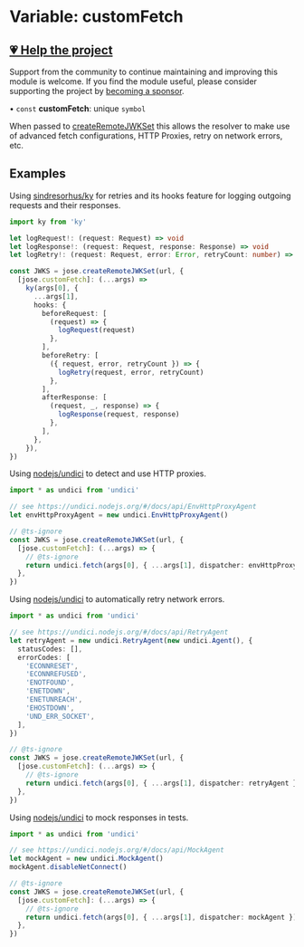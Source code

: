 # Variable: customFetch

## [💗 Help the project](https://github.com/sponsors/panva)

Support from the community to continue maintaining and improving this module is welcome. If you find the module useful, please consider supporting the project by [becoming a sponsor](https://github.com/sponsors/panva).

• `const` **customFetch**: unique `symbol`

When passed to [createRemoteJWKSet](../functions/createRemoteJWKSet.md) this allows the resolver
to make use of advanced fetch configurations, HTTP Proxies, retry on network errors, etc.

## Examples

Using [sindresorhus/ky](https://github.com/sindresorhus/ky) for retries and its hooks feature for
logging outgoing requests and their responses.

```ts
import ky from 'ky'

let logRequest!: (request: Request) => void
let logResponse!: (request: Request, response: Response) => void
let logRetry!: (request: Request, error: Error, retryCount: number) => void

const JWKS = jose.createRemoteJWKSet(url, {
  [jose.customFetch]: (...args) =>
    ky(args[0], {
      ...args[1],
      hooks: {
        beforeRequest: [
          (request) => {
            logRequest(request)
          },
        ],
        beforeRetry: [
          ({ request, error, retryCount }) => {
            logRetry(request, error, retryCount)
          },
        ],
        afterResponse: [
          (request, _, response) => {
            logResponse(request, response)
          },
        ],
      },
    }),
})
```

Using [nodejs/undici](https://github.com/nodejs/undici) to detect and use HTTP proxies.

```ts
import * as undici from 'undici'

// see https://undici.nodejs.org/#/docs/api/EnvHttpProxyAgent
let envHttpProxyAgent = new undici.EnvHttpProxyAgent()

// @ts-ignore
const JWKS = jose.createRemoteJWKSet(url, {
  [jose.customFetch]: (...args) => {
    // @ts-ignore
    return undici.fetch(args[0], { ...args[1], dispatcher: envHttpProxyAgent }) // prettier-ignore
  },
})
```

Using [nodejs/undici](https://github.com/nodejs/undici) to automatically retry network errors.

```ts
import * as undici from 'undici'

// see https://undici.nodejs.org/#/docs/api/RetryAgent
let retryAgent = new undici.RetryAgent(new undici.Agent(), {
  statusCodes: [],
  errorCodes: [
    'ECONNRESET',
    'ECONNREFUSED',
    'ENOTFOUND',
    'ENETDOWN',
    'ENETUNREACH',
    'EHOSTDOWN',
    'UND_ERR_SOCKET',
  ],
})

// @ts-ignore
const JWKS = jose.createRemoteJWKSet(url, {
  [jose.customFetch]: (...args) => {
    // @ts-ignore
    return undici.fetch(args[0], { ...args[1], dispatcher: retryAgent }) // prettier-ignore
  },
})
```

Using [nodejs/undici](https://github.com/nodejs/undici) to mock responses in tests.

```ts
import * as undici from 'undici'

// see https://undici.nodejs.org/#/docs/api/MockAgent
let mockAgent = new undici.MockAgent()
mockAgent.disableNetConnect()

// @ts-ignore
const JWKS = jose.createRemoteJWKSet(url, {
  [jose.customFetch]: (...args) => {
    // @ts-ignore
    return undici.fetch(args[0], { ...args[1], dispatcher: mockAgent }) // prettier-ignore
  },
})
```
